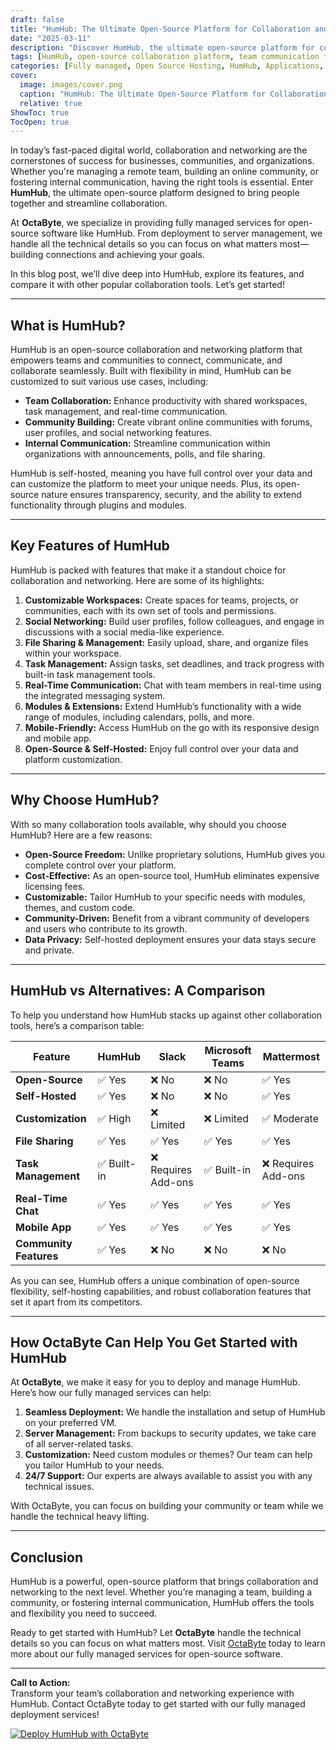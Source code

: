 ```yaml
---
draft: false
title: "HumHub: The Ultimate Open-Source Platform for Collaboration and Networking"
date: "2025-03-11"
description: "Discover HumHub, the ultimate open-source platform for collaboration and networking. Learn how HumHub can transform your team's productivity, streamline communication, and foster a connected community. Explore its features, benefits, and how it compares to other collaboration tools."
tags: [HumHub, open-source collaboration platform, team communication tools, open-source networking software, HumHub vs alternatives, HumHub features, open-source software for teams, HumHub deployment, OctaByte managed services]
categories: [Fully managed, Open Source Hosting, HumHub, Applications, Crm Erp, Forum Community]
cover:
  image: images/cover.png
  caption: "HumHub: The Ultimate Open-Source Platform for Collaboration and Networking"
  relative: true
ShowToc: true
TocOpen: true
---
```



In today’s fast-paced digital world, collaboration and networking are the cornerstones of success for businesses, communities, and organizations. Whether you're managing a remote team, building an online community, or fostering internal communication, having the right tools is essential. Enter **HumHub**, the ultimate open-source platform designed to bring people together and streamline collaboration.

At **OctaByte**, we specialize in providing fully managed services for open-source software like HumHub. From deployment to server management, we handle all the technical details so you can focus on what matters most—building connections and achieving your goals.

In this blog post, we’ll dive deep into HumHub, explore its features, and compare it with other popular collaboration tools. Let’s get started!

---

## What is HumHub?

HumHub is an open-source collaboration and networking platform that empowers teams and communities to connect, communicate, and collaborate seamlessly. Built with flexibility in mind, HumHub can be customized to suit various use cases, including:

- **Team Collaboration:** Enhance productivity with shared workspaces, task management, and real-time communication.
- **Community Building:** Create vibrant online communities with forums, user profiles, and social networking features.
- **Internal Communication:** Streamline communication within organizations with announcements, polls, and file sharing.

HumHub is self-hosted, meaning you have full control over your data and can customize the platform to meet your unique needs. Plus, its open-source nature ensures transparency, security, and the ability to extend functionality through plugins and modules.

---

## Key Features of HumHub

HumHub is packed with features that make it a standout choice for collaboration and networking. Here are some of its highlights:

1. **Customizable Workspaces:** Create spaces for teams, projects, or communities, each with its own set of tools and permissions.
2. **Social Networking:** Build user profiles, follow colleagues, and engage in discussions with a social media-like experience.
3. **File Sharing & Management:** Easily upload, share, and organize files within your workspace.
4. **Task Management:** Assign tasks, set deadlines, and track progress with built-in task management tools.
5. **Real-Time Communication:** Chat with team members in real-time using the integrated messaging system.
6. **Modules & Extensions:** Extend HumHub’s functionality with a wide range of modules, including calendars, polls, and more.
7. **Mobile-Friendly:** Access HumHub on the go with its responsive design and mobile app.
8. **Open-Source & Self-Hosted:** Enjoy full control over your data and platform customization.

---

## Why Choose HumHub?

With so many collaboration tools available, why should you choose HumHub? Here are a few reasons:

- **Open-Source Freedom:** Unlike proprietary solutions, HumHub gives you complete control over your platform.
- **Cost-Effective:** As an open-source tool, HumHub eliminates expensive licensing fees.
- **Customizable:** Tailor HumHub to your specific needs with modules, themes, and custom code.
- **Community-Driven:** Benefit from a vibrant community of developers and users who contribute to its growth.
- **Data Privacy:** Self-hosted deployment ensures your data stays secure and private.

---

## HumHub vs Alternatives: A Comparison

To help you understand how HumHub stacks up against other collaboration tools, here’s a comparison table:

| Feature                | HumHub               | Slack                | Microsoft Teams      | Mattermost           |
|------------------------|----------------------|----------------------|-----------------------|----------------------|
| **Open-Source**        | ✅ Yes               | ❌ No                | ❌ No                 | ✅ Yes               |
| **Self-Hosted**        | ✅ Yes               | ❌ No                | ❌ No                 | ✅ Yes               |
| **Customization**      | ✅ High              | ❌ Limited           | ❌ Limited            | ✅ Moderate          |
| **File Sharing**       | ✅ Yes               | ✅ Yes               | ✅ Yes                | ✅ Yes               |
| **Task Management**    | ✅ Built-in          | ❌ Requires Add-ons  | ✅ Built-in           | ❌ Requires Add-ons  |
| **Real-Time Chat**     | ✅ Yes               | ✅ Yes               | ✅ Yes                | ✅ Yes               |
| **Mobile App**         | ✅ Yes               | ✅ Yes               | ✅ Yes                | ✅ Yes               |
| **Community Features** | ✅ Yes               | ❌ No                | ❌ No                 | ❌ No                |

As you can see, HumHub offers a unique combination of open-source flexibility, self-hosting capabilities, and robust collaboration features that set it apart from its competitors.

---

## How OctaByte Can Help You Get Started with HumHub

At **OctaByte**, we make it easy for you to deploy and manage HumHub. Here’s how our fully managed services can help:

1. **Seamless Deployment:** We handle the installation and setup of HumHub on your preferred VM.
2. **Server Management:** From backups to security updates, we take care of all server-related tasks.
3. **Customization:** Need custom modules or themes? Our team can help you tailor HumHub to your needs.
4. **24/7 Support:** Our experts are always available to assist you with any technical issues.

With OctaByte, you can focus on building your community or team while we handle the technical heavy lifting.

---

## Conclusion

HumHub is a powerful, open-source platform that brings collaboration and networking to the next level. Whether you’re managing a team, building a community, or fostering internal communication, HumHub offers the tools and flexibility you need to succeed.

Ready to get started with HumHub? Let **OctaByte** handle the technical details so you can focus on what matters most. Visit [OctaByte](https://octabyte.io) today to learn more about our fully managed services for open-source software.

---

**Call to Action:**  
Transform your team’s collaboration and networking experience with HumHub. Contact OctaByte today to get started with our fully managed deployment services!

[![Deploy HumHub with OctaByte](/images/deploy-on-octabyte.png)](https://octabyte.io/fully-managed-open-source-services/applications/crm-erp/humhub)